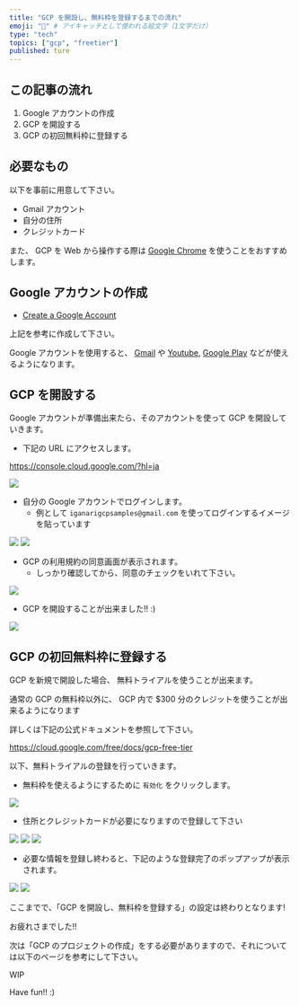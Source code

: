 ```yaml
---
title: "GCP を開設し、無料枠を登録するまでの流れ"
emoji: "🔰" # アイキャッチとして使われる絵文字（1文字だけ）
type: "tech"
topics: ["gcp", "freetier"]
published: ture
---
```


## この記事の流れ

1. Google アカウントの作成
1. GCP を開設する
1. GCP の初回無料枠に登録する

## 必要なもの

以下を事前に用意して下さい。

+ Gmail アカウント
+ 自分の住所
+ クレジットカード

また、 GCP を Web から操作する際は [Google Chrome](https://www.google.com/chrome/) を使うことをおすすめします。

## Google アカウントの作成

+ [Create a Google Account](https://support.google.com/accounts/answer/27441?hl=ja)

上記を参考に作成して下さい。

Google アカウントを使用すると、 [Gmail](https://about.google/intl/gmail/) や [Youtube](https://www.youtube.com/), [Google Play](https://play.google.com/store) などが使えるようになります。


## GCP を開設する

Google アカウントが準備出来たら、そのアカウントを使って GCP を開設していきます。


+ 下記の URL にアクセスします。

https://console.cloud.google.com/?hl=ja


![](https://raw.githubusercontent.com/iganari/zenn-public/main/articles/images/2020-11-03-gcp-free-tier/01.png)


+ 自分の Google アカウントでログインします。
  + 例として `iganarigcpsamples@gmail.com` を使ってログインするイメージを貼っています

![](https://raw.githubusercontent.com/iganari/zenn-public/main/articles/images/2020-11-03-gcp-free-tier/02.png)
![](https://raw.githubusercontent.com/iganari/zenn-public/main/articles/images/2020-11-03-gcp-free-tier/03.png)

+ GCP の利用規約の同意画面が表示されます。
  + しっかり確認してから、同意のチェックをいれて下さい。

![](https://raw.githubusercontent.com/iganari/zenn-public/main/articles/images/2020-11-03-gcp-free-tier/04.png)

+ GCP を開設することが出来ました!! :)

![](https://raw.githubusercontent.com/iganari/zenn-public/main/articles/images/2020-11-03-gcp-free-tier/05.png)

## GCP の初回無料枠に登録する

GCP を新規で開設した場合、 無料トライアルを使うことが出来ます。

通常の GCP の無料枠以外に、 GCP 内で $300 分のクレジットを使うことが出来るようになります

詳しくは下記の公式ドキュメントを参照して下さい。

https://cloud.google.com/free/docs/gcp-free-tier

以下、無料トライアルの登録を行っていきます。

+ 無料枠を使えるようにするために `有効化` をクリックします。

![](https://raw.githubusercontent.com/iganari/zenn-public/main/articles/images/2020-11-03-gcp-free-tier/06.png)

+ 住所とクレジットカードが必要になりますので登録して下さい

![](https://raw.githubusercontent.com/iganari/zenn-public/main/articles/images/2020-11-03-gcp-free-tier/07.png)
![](https://raw.githubusercontent.com/iganari/zenn-public/main/articles/images/2020-11-03-gcp-free-tier/08.png)
![](https://raw.githubusercontent.com/iganari/zenn-public/main/articles/images/2020-11-03-gcp-free-tier/09.png)

+ 必要な情報を登録し終わると、下記のような登録完了のポップアップが表示されます。

![](https://raw.githubusercontent.com/iganari/zenn-public/main/articles/images/2020-11-03-gcp-free-tier/10.png)
![](https://raw.githubusercontent.com/iganari/zenn-public/main/articles/images/2020-11-03-gcp-free-tier/11.png)


ここまでで、「GCP を開設し、無料枠を登録する」の設定は終わりとなります!

お疲れさまでした!!

次は「GCP のプロジェクトの作成」をする必要がありますので、それについては以下のページを参考にして下さい。

WIP

Have fun!!  :)
